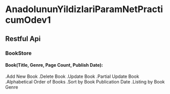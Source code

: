# AnadolununYildizlariParamNetPracticumOdev1
## Restful Api
### BookStore
#### Book(Title, Genre, Page Count, Publish Date):
.Add New Book
.Delete Book
.Update Book
.Partial Update Book
.Alphabetical Order of Books
.Sort by Book Publication Date 
.Listing by Book Genre



